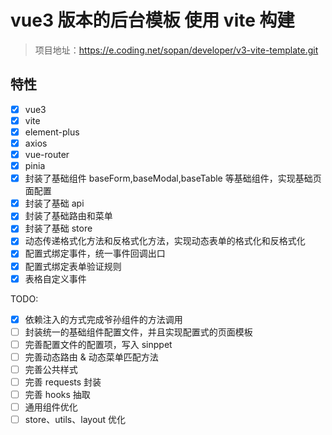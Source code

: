 # vue3 版本的后台模板 使用 vite 构建

> 项目地址：https://e.coding.net/sopan/developer/v3-vite-template.git

## 特性

- [x] vue3
- [x] vite
- [x] element-plus
- [x] axios
- [x] vue-router
- [x] pinia
- [x] 封装了基础组件 baseForm,baseModal,baseTable 等基础组件，实现基础页面配置
- [x] 封装了基础 api
- [x] 封装了基础路由和菜单
- [x] 封装了基础 store
- [x] 动态传递格式化方法和反格式化方法，实现动态表单的格式化和反格式化
- [x] 配置式绑定事件，统一事件回调出口
- [x] 配置式绑定表单验证规则
- [x] 表格自定义事件

TODO:

- [x] 依赖注入的方式完成爷孙组件的方法调用
- [ ] 封装统一的基础组件配置文件，并且实现配置式的页面模板
- [ ] 完善配置文件的配置项，写入 sinppet
- [ ] 完善动态路由 & 动态菜单匹配方法
- [ ] 完善公共样式
- [ ] 完善 requests 封装
- [ ] 完善 hooks 抽取
- [ ] 通用组件优化
- [ ] store、utils、layout 优化
